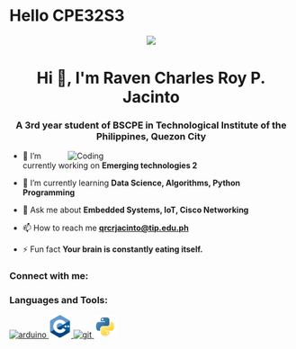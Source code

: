 # Hello CPE32S3
<div align="center">
  <a href="https://raven-jacinto.io" target="_blank">
    <img src="https://i.giphy.com/wwg1suUiTbCY8H8vIA.webp">
  </a>
</div>

<h1 align="center">Hi 👋, I'm Raven Charles Roy P. Jacinto</h1>
<h3 align="center">A 3rd year student of BSCPE in Technological Institute of the Philippines, Quezon City</h3>
<img align="right" alt="Coding" width="400" src="https://media3.giphy.com/media/v1.Y2lkPTc5MGI3NjExMDQ4emFia20xamt2YWU3cnhvMG5ydmxudHFiODc3MXh4bG0xOWEwaCZlcD12MV9pbnRlcm5hbF9naWZfYnlfaWQmY3Q9Zw/qgQUggAC3Pfv687qPC/giphy.gif">



- 🔭 I’m currently working on **Emerging technologies 2**

- 🌱 I’m currently learning **Data Science, Algorithms, Python Programming**

- 💬 Ask me about **Embedded Systems, IoT, Cisco Networking**

- 📫 How to reach me **qrcrjacinto@tip.edu.ph**

- ⚡ Fun fact **Your brain is constantly eating itself.**

<h3 align="left">Connect with me:</h3>
<p align="left">
</p>

<h3 align="left">Languages and Tools:</h3>
<p align="left"> <a href="https://www.arduino.cc/" target="_blank" rel="noreferrer"> <img src="https://cdn.worldvectorlogo.com/logos/arduino-1.svg" alt="arduino" width="40" height="40"/> </a> <a href="https://www.w3schools.com/cpp/" target="_blank" rel="noreferrer"> <img src="https://raw.githubusercontent.com/devicons/devicon/master/icons/cplusplus/cplusplus-original.svg" alt="cplusplus" width="40" height="40"/> </a> <a href="https://git-scm.com/" target="_blank" rel="noreferrer"> <img src="https://www.vectorlogo.zone/logos/git-scm/git-scm-icon.svg" alt="git" width="40" height="40"/> </a> <a href="https://www.python.org" target="_blank" rel="noreferrer"> <img src="https://raw.githubusercontent.com/devicons/devicon/master/icons/python/python-original.svg" alt="python" width="40" height="40"/> </a> </p>
